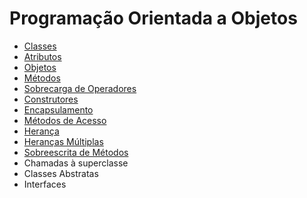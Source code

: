 # Programação Orientada a Objetos

* [Classes](https://github.com/profgabrielmilitello/POO/blob/master/POO%20-%2001%20-%20Classes.md)
* [Atributos](https://github.com/profgabrielmilitello/POO/blob/master/POO%20-%2002%20-%20Atributos.md)
* [Objetos](https://github.com/profgabrielmilitello/POO/blob/master/POO%20-%2003%20-%20Objetos.md)
* [Métodos](https://github.com/profgabrielmilitello/POO/blob/master/POO%20-%2004%20-%20M%C3%A9todos.md)
* [Sobrecarga de Operadores](https://github.com/profgabrielmilitello/POO/blob/master/POO%20-%2006%20-%20Sobrecarga%20de%20Operadores.md)
* [Construtores](https://github.com/profgabrielmilitello/POO/blob/master/POO%20-%2007%20-%20Construtor.md)
* [Encapsulamento](https://github.com/profgabrielmilitello/POO/blob/master/POO%20-%2008%20%20-%20Encapsulamento.md)
* [Métodos de Acesso](https://github.com/profgabrielmilitello/POO/blob/master/POO%20-%2009%20-%20M%C3%A9todos%20de%20Acesso.md)
* [Herança](https://github.com/profgabrielmilitello/POO/blob/master/POO%20-%2011%20-%20Heran%C3%A7a.md)
* [Heranças Múltiplas](https://github.com/profgabrielmilitello/POO/blob/master/POO%20-%2012%20-%20Heran%C3%A7as%20M%C3%BAltiplas.md)
* [Sobreescrita de Métodos](https://github.com/profgabrielmilitello/POO/blob/master/POO%20-%2013%20-%20Sobrescrita%20de%20M%C3%A9todos.md)
* Chamadas à superclasse
* Classes Abstratas
* Interfaces